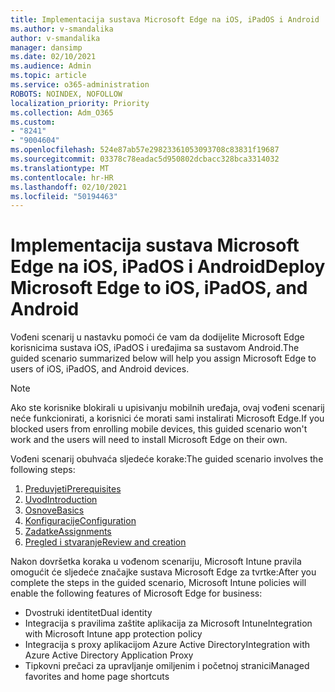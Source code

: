 ```yaml
---
title: Implementacija sustava Microsoft Edge na iOS, iPadOS i Android
ms.author: v-smandalika
author: v-smandalika
manager: dansimp
ms.date: 02/10/2021
ms.audience: Admin
ms.topic: article
ms.service: o365-administration
ROBOTS: NOINDEX, NOFOLLOW
localization_priority: Priority
ms.collection: Adm_O365
ms.custom:
- "8241"
- "9004604"
ms.openlocfilehash: 524e87ab57e29823361053093708c83831f19687
ms.sourcegitcommit: 03378c78eadac5d950802dcbacc328bca3314032
ms.translationtype: MT
ms.contentlocale: hr-HR
ms.lasthandoff: 02/10/2021
ms.locfileid: "50194463"
---
```

# <a name="deploy-microsoft-edge-to-ios-ipados-and-android"></a><span data-ttu-id="4cfd6-102">Implementacija sustava Microsoft Edge na iOS, iPadOS i Android</span><span class="sxs-lookup"><span data-stu-id="4cfd6-102">Deploy Microsoft Edge to iOS, iPadOS, and Android</span></span>

<span data-ttu-id="4cfd6-103">Vođeni scenarij u nastavku pomoći će vam da dodijelite Microsoft Edge korisnicima sustava iOS, iPadOS i uređajima sa sustavom Android.</span><span class="sxs-lookup"><span data-stu-id="4cfd6-103">The guided scenario summarized below will help you assign Microsoft Edge to users of iOS, iPadOS, and Android devices.</span></span>

> [!NOTE]
> <span data-ttu-id="4cfd6-104">Ako ste korisnike blokirali u upisivanju mobilnih uređaja, ovaj vođeni scenarij neće funkcionirati, a korisnici će morati sami instalirati Microsoft Edge.</span><span class="sxs-lookup"><span data-stu-id="4cfd6-104">If you blocked users from enrolling mobile devices, this guided scenario won't work and the users will need to install Microsoft Edge on their own.</span></span>

<span data-ttu-id="4cfd6-105">Vođeni scenarij obuhvaća sljedeće korake:</span><span class="sxs-lookup"><span data-stu-id="4cfd6-105">The guided scenario involves the following steps:</span></span>

1. [<span data-ttu-id="4cfd6-106">Preduvjeti</span><span class="sxs-lookup"><span data-stu-id="4cfd6-106">Prerequisites</span></span>](https://docs.microsoft.com/mem/intune/fundamentals/guided-scenarios-edge#prerequisites)
2. [<span data-ttu-id="4cfd6-107">Uvod</span><span class="sxs-lookup"><span data-stu-id="4cfd6-107">Introduction</span></span>](https://docs.microsoft.com/mem/intune/fundamentals/guided-scenarios-edge#step-1---introduction)
3. [<span data-ttu-id="4cfd6-108">Osnove</span><span class="sxs-lookup"><span data-stu-id="4cfd6-108">Basics</span></span>](https://docs.microsoft.com/mem/intune/fundamentals/guided-scenarios-edge#step-2---basics)
4. [<span data-ttu-id="4cfd6-109">Konfiguracije</span><span class="sxs-lookup"><span data-stu-id="4cfd6-109">Configuration</span></span>](https://docs.microsoft.com/mem/intune/fundamentals/guided-scenarios-edge#step-3---configuration)
5. [<span data-ttu-id="4cfd6-110">Zadatke</span><span class="sxs-lookup"><span data-stu-id="4cfd6-110">Assignments</span></span>](https://docs.microsoft.com/mem/intune/fundamentals/guided-scenarios-edge#step-4---assignments)
6. [<span data-ttu-id="4cfd6-111">Pregled i stvaranje</span><span class="sxs-lookup"><span data-stu-id="4cfd6-111">Review and creation</span></span>](https://docs.microsoft.com/mem/intune/fundamentals/guided-scenarios-edge#step-5---review--create)

<span data-ttu-id="4cfd6-112">Nakon dovršetka koraka u vođenom scenariju, Microsoft Intune pravila omogućit će sljedeće značajke sustava Microsoft Edge za tvrtke:</span><span class="sxs-lookup"><span data-stu-id="4cfd6-112">After you complete the steps in the guided scenario, Microsoft Intune policies will enable the following features of Microsoft Edge for business:</span></span>

- <span data-ttu-id="4cfd6-113">Dvostruki identitet</span><span class="sxs-lookup"><span data-stu-id="4cfd6-113">Dual identity</span></span>
- <span data-ttu-id="4cfd6-114">Integracija s pravilima zaštite aplikacija za Microsoft Intune</span><span class="sxs-lookup"><span data-stu-id="4cfd6-114">Integration with Microsoft Intune app protection policy</span></span>
- <span data-ttu-id="4cfd6-115">Integracija s proxy aplikacijom Azure Active Directory</span><span class="sxs-lookup"><span data-stu-id="4cfd6-115">Integration with Azure Active Directory Application Proxy</span></span>
- <span data-ttu-id="4cfd6-116">Tipkovni prečaci za upravljanje omiljenim i početnoj stranici</span><span class="sxs-lookup"><span data-stu-id="4cfd6-116">Managed favorites and home page shortcuts</span></span>

